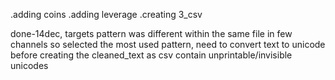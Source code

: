 
.adding coins
.adding leverage
.creating 3_csv

done-14dec, targets pattern was different within the same file in few channels so selected the most used pattern,
need to convert text to unicode before creating the cleaned_text as csv contain unprintable/invisible unicodes